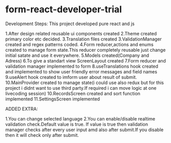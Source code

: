 # form-react-developer-trial

Development Steps:
This project developed pure react and js

1.After design related reusable ui components created 
2.Theme created primary color etc decided.
3.Translation files created
3.ValidationManager created and regex patterns coded.
4.Form reducer,actions and enums created to manage form state.This reducer completely reusable just change initial satate and use it everywhere.
5.Models created(Company and Adress) 
6.To give a standart view ScreenLayout created
7.Form reducer and validation manager implemented to form
8.useTranslations hook created and implemented to show user friendly error messages and field names
9.useAlert hook created to imform user about result of submit.
10.MainProvider created to manage state(i could use also redux but for this project i didnt want to use third party.If required i can move logic at one livecoding session)
10.RecordsScreen created and sort function implemented
11.SettingsScreen implemented

ADDED EXTRA:

1.You can change selected language
2.You can enable/disable realtime validation check.Default value is true.
If value is true then validation manager checks after every user input amd also after submit.If you disable then it will check only after submit.



